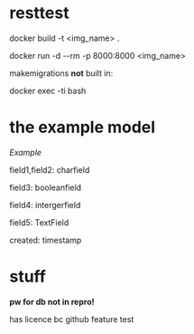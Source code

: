# resttest
docker build -t <img_name> .

docker run -d --rm -p 8000:8000 <img_name>

makemigrations **not** built in:

docker exec -ti <container> bash

# the example model
_Example_

field1,field2: charfield

field3: booleanfield

field4: intergerfield

field5: TextField

created: timestamp

# stuff
**pw for db not in repro!**

has licence bc github feature test
